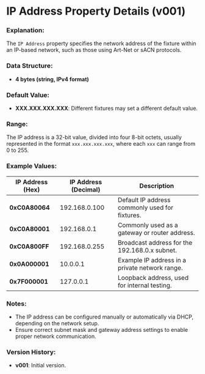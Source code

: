 # IP Address Property Details (v001)

### **Explanation:**
The `IP Address` property specifies the network address of the fixture within an IP-based network, such as those using 
Art-Net or sACN protocols.

### **Data Structure:**
- **4 bytes (string, IPv4 format)**

### **Default Value:**
- **XXX.XXX.XXX.XXX**: Different fixtures may set a different default value.

### **Range:**
The IP address is a 32-bit value, divided into four 8-bit octets, usually represented in the format `xxx.xxx.xxx.xxx`, where each `xxx` can range from 0 to 255.

### **Example Values:**

| IP Address (Hex)  | IP Address (Decimal) | Description                                          |
|-------------------|----------------------|------------------------------------------------------|
| **0xC0A80064**    | 192.168.0.100        | Default IP address commonly used for fixtures.       |
| **0xC0A80001**    | 192.168.0.1          | Commonly used as a gateway or router address.        |
| **0xC0A800FF**    | 192.168.0.255        | Broadcast address for the 192.168.0.x subnet.        |
| **0x0A000001**    | 10.0.0.1             | Example IP address in a private network range.       |
| **0x7F000001**    | 127.0.0.1            | Loopback address, used for internal testing.         |



### **Notes:**
- The IP address can be configured manually or automatically via DHCP, depending on the network setup.
- Ensure correct subnet mask and gateway address settings to enable proper network communication.

### **Version History:**
- **v001**: Initial version.
